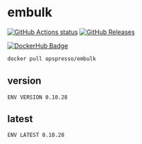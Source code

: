 # embulk

[![GitHub Actions status](https://github.com/opspresso/embulk/workflows/Build-Push/badge.svg)](https://github.com/opspresso/embulk/actions)
[![GitHub Releases](https://img.shields.io/github/release/opspresso/embulk.svg)](https://github.com/opspresso/embulk/releases)

[![DockerHub Badge](http://dockeri.co/image/opspresso/embulk)](https://hub.docker.com/r/opspresso/embulk/)

```bash
docker pull opspresso/embulk
```

## version

```
ENV VERSION 0.10.28
```

## latest

```
ENV LATEST 0.10.28
```
